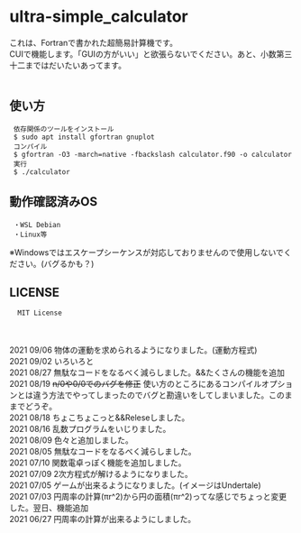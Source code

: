 # ultra-simple_calculator
これは、Fortranで書かれた超簡易計算機です。<br />
CUIで機能します。「GUIの方がいい」と欲張らないでください。あと、小数第三十二まではだいたいあってます。<br /><br />
## 使い方
     依存関係のツールをインストール
     $ sudo apt install gfortran gnuplot
     コンパイル
     $ gfortran -O3 -march=native -fbackslash calculator.f90 -o calculator
     実行
     $ ./calculator
## 動作確認済みOS
     ・WSL Debian
     ・Linux等
※Windowsではエスケープシーケンスが対応しておりませんので使用しないでください。(バグるかも？)
## LICENSE
      MIT License 
<br /><br />
2021 09/06 物体の運動を求められるようになりました。(運動方程式)<br />
2021 09/02 いろいろと<br />
2021 08/27 無駄なコードをなるべく減らしました。&&たくさんの機能を追加<br />
2021 08/19 ~~n/0や0/0でのバグを修正~~ 使い方のところにあるコンパイルオプションとは違う方法でやってしまったのでバグと勘違いをしてしまいました。このままでどうぞ。<br />
2021 08/18 ちょこちょこっと&&Releseしました。<br />
2021 08/16 乱数プログラムをいじりました。<br />
2021 08/09 色々と追加しました。<br />
2021 08/05 無駄なコードをなるべく減らしました。<br />
2021 07/10 関数電卓っぽく機能を追加しました。<br />
2021 07/09 2次方程式が解けるようになりました。<br />
2021 07/05 ゲームが出来るようになりました。(イメージはUndertale)<br />
2021 07/03 円周率の計算(πr^2)から円の面積(πr^2)ってな感じでちょっと変更した。翌日、機能追加<br />
2021 06/27 円周率の計算が出来るようにしました。
